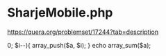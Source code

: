 # SharjeMobile.php
https://quera.org/problemset/17244?tab=description
<?php
$k = (int)readline("Enter a number: ");
$a = [];
for($i = $k; $i > 0; $i--){
	array_push($a, $i);
}
echo array_sum($a);

